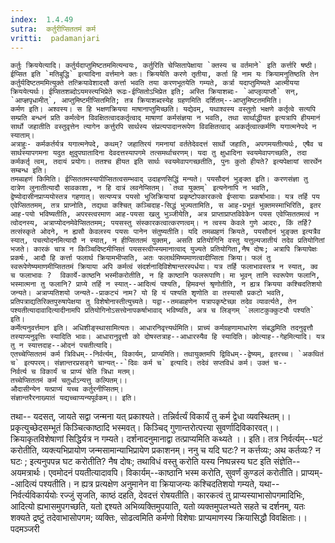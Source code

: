 ```yaml
---
index:  1.4.49
sutra:  कर्तुरीप्सिततमं कर्म
vritti:  padamanjari
---
```


	कर्तुः क्रिययेत्यादि। कर्तुर्यदाप्तुमिष्टतममित्यन्वयः, कर्तुरिति चेप्सितापेक्षाया `क्तस्य च वर्तमाने` इति कर्त्तरि षष्ठी। ईप्सित इति `मतिबुद्धि` इत्यादिना वर्त्तमाने क्तः। क्रिययेति करणे तृतीया, कर्ता हि नाम यः क्रियामनुतिष्ठति तेन कर्तुर्यदिष्टतममित्युक्ते तत्क्रियावेशादसौ कर्त्ता भवति तया करणभूतयेति गम्यते, कर्त्रा यदाप्तुमिष्यते आत्मीयया क्रिययेत्यर्थः। ईप्सितशब्दोऽयमस्त्यभिप्रेते रूढः-ईप्सितोऽभिप्रेत इति; अस्ति क्रियाशब्दः- `आप्लृव्याप्तौ` सन्, `आप्ज्ञपृधामीत्`, आप्तुमिष्टमीप्सितमिति; तत्र क्रियाशब्दस्येह ग्रहणमिति दर्शितम्--आप्तुमिष्टतममिति।
	कर्मण इति। अश्वस्य। स हि भक्षणक्रियया माषानाप्तुमिच्छति। यद्येवम्, यथाश्वस्य वस्तुतो भक्षणे कर्तृत्वे सत्यपि सम्प्रति बन्धनं प्रति कर्मत्वेन विवक्षितत्वादकर्तृत्वाद् माषाणां कर्मसंज्ञया न भवति, तथा सार्थाद्धीयत इत्यत्रापि हीयमानं सार्थो जहातीति वस्तुवृत्तेन त्यागेन कर्त्तुरपि सार्थस्य संप्रत्यपादानरूपेण विवक्षितत्वाद् अकर्तृत्वात्कर्मणि यगात्मनेपदे न स्याताम्। 
	अत्राहुः- कर्मकर्तर्यत्र यगात्मनेपदे, कथम्? जहातिरयं गमनायां वर्ततेदेवदत्तं सार्थो जहाति, अपगमयतीत्यर्थः, एषैव च सार्थस्यापगमना यदुत क्षुदुपघातादिना देवदत्तस्यापगमे तत्समर्थाचरणम्। यदा तु क्षुधादिना स्वयमेवापगच्छति, तदा कर्मकर्तृ त्वम्, तदायं प्रयोगः। ततश्च हीयत इति सार्थः स्वयमेवापगच्छतीति, पुनः कुतो हीयते? इत्यपेक्षायां सारर्थेन सम्बन्ध इति।
	तमब्ग्रहणं किमिति। ईप्सिततमस्यापीप्सितत्वसम्भवाद् उदाहणसिद्धिं मन्यते। पयसौदनं भुङ्क्त इति। करणसंज्ञा तु दात्रेण लुनातीत्यादौ सावकाशा, न हि दात्रं लवनेप्सितम्। `तथा युक्तम्` इत्यनेनापि न भवति, द्वेष्योदासीनप्राप्ययोस्तत्र गहणात्। सत्यप्यत्र पयसो भुजिक्रियायां प्रकृष्टोपकारकत्वे ईप्सायाः प्रकर्षाभावः। यत्र तर्हि पय एवेप्सिततमम्, तत्र प्राप्नोति, तद्यथा कश्चित् कञ्चिदाह-सिद्धं भुज्यतामिति, स आह-प्रभूतं भुक्तमस्माभिरिति, इतर आह-पयो भविष्यतीति, अपरस्त्वरमाण आह-पयसा खलु भुञ्जीयेति, अत्र प्राप्ताप्राप्तविवेकेन पयस एवेप्सिततमत्वं न त्वोदनस्य, अत्राप्योदनमेवेप्सिततमम्; पयसस्तु संस्कारकत्वात्करणत्वम्। न त्वस्य केवले गुणे आदरः, किं तर्हि? तत्संस्कृते ओदने, न ह्यसौ केवलस्य पयसः पानेन संतुष्यतीति। यदि तमब्ग्रहणं क्रियते, पयसौदनं भुङ्क्त इत्यत्रैव स्यात्, पचत्योदनमित्यादौ न स्यात्, न हीप्सिततमं युक्तम्, असति प्रतियोगिनि वस्तु यत्तुल्यजातीयं तदेव प्रतियोगितां भजते। कारकं चात्र न किञ्चिदिष्टमीप्सितं पयसस्त्वीप्स्यमानात्वाद् युज्यते प्रतियोगिता,नैष दोषः; अत्रापि क्रियापेक्षः प्रकर्षः, आदौ हि कर्त्ता फलार्थ क्रियामभीप्सति, अतः फलार्थमिष्यमाणत्वादीप्सिता क्रिया। फलं तु स्वरूपेणेष्यमाणमीप्सिततमं क्रियाया अपि कर्मत्वं संदर्शनादिविशेषान्तरस्पर्धया। यत्र तर्हि फलाभावस्तत्र न स्यात्, क्व च फलाभावः ?  विकार्ये-काष्ठनि भस्मीकरोतीति, न हि काष्ठानि फलरूपाणि। मा भूवन् तानि स्वरूपेण फलानि, भस्मात्मना तु फलानि? प्राप्ये तर्हि न स्यात्--आदित्यं पश्यति, हिमवन्तं श्रृणोतीति, न ह्यत्र क्रियया कश्चिदतिशयो जन्यते। अत्राप्यतिशयो जन्यते--प्राकट्यं नाम? यो हि यं पश्यति शृणोति वा तस्यासौ प्रकटो भवति, प्रतिपत्राद्यतिरिक्तपुरुषापेक्षया तु विशेषोनास्तीत्युच्यते। यद्वा--तमब्ग्रहणेन यत्रापकृष्टेच्छा तदेव व्यावर्त्यते, तेन पश्यतीत्यादावादित्यादीनामपि प्रतियोगिनोऽसत्त्वेनापकर्षाभावाद् भविष्यति, अत्र च लिङ्गम् `ललाटकुक्कुट्यौ पश्यति` इति।
	कर्मेत्यनुवर्त्तमान इति। अधिशीङ्स्थासामित्यतः। आधारनिवृत्त्यर्थमिति। प्राच्यं कर्मग्रहणामाधारेण संबद्धमिति तदनुवृत्तौ तस्याप्यनुवृत्तिः स्यादिति भावः। आधारानुवृत्तौ को दोषस्तत्राह--आधारस्यैव हि स्यादिति। क्वेत्याह--गेहमित्यादि। यत्र तु न स्यात्तदाह--ओदनं पचतीत्यादि।
	एतच्चेप्सिततमं कर्म त्रिविधम्--निर्वर्त्यम्, विकार्यम्, प्राप्यमिति। तथायुक्तमपि द्विविधम्--द्वेष्यम्, इतरच्च। `अकथितं च` इत्यपरम्। संज्ञान्तरप्रसङ्गे चान्यत्--`दिवः कर्म च` इत्यादि। तदेवं सप्तविधं कर्म। उक्तं च--
	निर्वर्त्य च विकार्यं च प्राप्यं चेति त्रिधा मतम्।
	तच्चेप्सिततमं कर्म चतुर्धाऽन्यत्तु कल्पितम्।।
	औदासीन्येन यत्प्राप्यं यच्च कर्तुरनीप्सितम्।
	संज्ञान्तरैरनाख्यातं यद्यच्चाप्यन्यपूर्वकम्।। इति।
तथा--
	यदसत्, जायते सद्वा जन्मना यत् प्रकाश्यते।
	तन्निर्वर्त्यं विकार्यं तु कर्म द्वेधा व्यवस्थितम्।।
	प्रकृत्युच्छेदसम्भूतं किञ्चित्काष्ठादि भस्मवत्।
	किञ्चिद् गुणान्तरोत्पत्त्या सुवर्णादिविकारवत्।।
	क्रियाकृतविशेषाणां सिद्धिर्यत्र न गम्यते।
	दर्शनादनुमानाद्वा तत्प्राप्यमिति कथ्यते ।। इति।
     तत्र निर्वर्त्यम्--घटं करोतीति, व्यक्त्यभिप्रायोण जन्मसामान्याभिप्रायेण प्रकाशनम्। ननु च यदि घटः? न कर्त्तव्यः; अथ कर्तव्यः? न घटः ; इत्यनुपपन्न घट करोतीति? नैष दोषः; तथाविधं वस्तु करोति यस्य निष्पन्नस्य घट इति संज्ञेति--अयमत्रार्थः। एवमोदनं पयतीत्यादावपि। विकार्यम्--काष्ठानि भस्म करोति, सुवर्णं कुण्डलं करोतीति। प्राप्यम्--आदित्यं पश्यतीति। न ह्यत्र प्रत्यक्षेण अनुमानेन वा क्रियाजन्यः कश्चिदतिशयो गम्यते, यथा--निर्वर्त्यविकार्ययोः रज्जुं सृजति, काष्ठं दहति, देवदत्तं रोषयतीति। कारकत्वं तु प्राप्यस्याभासोपगमादिभिः, आदित्यो ह्यभासमुपगच्छति, यतो द्दश्यते अभिव्यक्तिमुपयाति, यतो व्यक्तमुपलभ्यते सहते च दर्शनम्, यतः शक्यते द्रष्टुं तदेवाभासोपगम; व्यक्तिः, सोढत्वमिति कर्मणो विशेषाः प्राप्यमाणस्य क्रियासिद्धौ विवक्षिताः।।
	पदमञ्जरी
